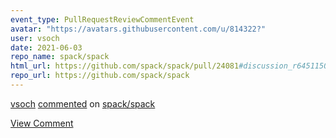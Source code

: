 ```yaml
---
event_type: PullRequestReviewCommentEvent
avatar: "https://avatars.githubusercontent.com/u/814322?"
user: vsoch
date: 2021-06-03
repo_name: spack/spack
html_url: https://github.com/spack/spack/pull/24081#discussion_r645115035
repo_url: https://github.com/spack/spack
---
```


<a href='https://github.com/vsoch' target='_blank'>vsoch</a> <a href='https://github.com/spack/spack/pull/24081#discussion_r645115035' target='_blank'>commented</a> on <a href='https://github.com/spack/spack' target='_blank'>spack/spack</a>

<a href='https://github.com/spack/spack/pull/24081#discussion_r645115035' target='_blank'>View Comment</a>